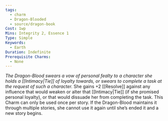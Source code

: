 ```yaml
---
tags:
  - charm
  - Dragon-Blooded
  - source/dragon-book
Cost: 1wp
Mins: Integrity 2, Essence 1
Type: Simple
Keywords:
  - Earth
Duration: Indefinite
Prerequisite Charms:
  - None
---
```

*The Dragon-Blood swears a vow of personal fealty to a character she holds a [[Intimacy|Tie]] of loyalty towards, or swears to complete a task at the request of such a character.*
She gains +2 [[Resolve]] against any influence that would weaken or alter that [[Intimacy|Tie]] (if she promised personal loyalty), or that would dissuade her from completing the task. This Charm can only be used once per story. If the Dragon-Blood maintains it through multiple stories, she cannot use it again until she’s ended it and a new story begins.